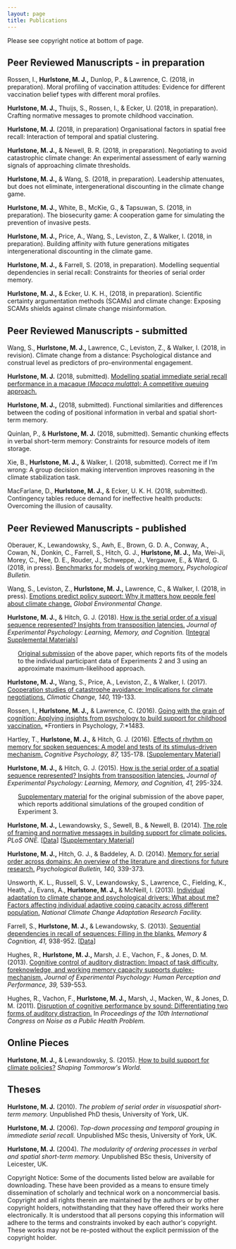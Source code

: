 ```yaml
---
layout: page
title: Publications
---
```


<p class="message">
Please see copyright notice at bottom of page.
</p>

## Peer Reviewed Manuscripts - in preparation

Rossen, I., **Hurlstone, M. J.,** Dunlop, P., & Lawrence, C. (2018, in preparation). Moral profiling of vaccination attitudes: Evidence for different vaccination belief types with different moral profiles.

**Hurlstone, M. J.,** Thuijs, S., Rossen, I., & Ecker, U. (2018, in preparation). Crafting normative messages to promote childhood vaccination.

**Hurlstone, M. J.** (2018, in preparation) Organisational factors in spatial free recall: Interaction of temporal and spatial clustering.

**Hurlstone, M. J.,** & Newell, B. R. (2018, in preparation). Negotiating to avoid catastrophic climate change: An experimental assessment of early warning signals of approaching climate thresholds.

**Hurlstone, M. J.,** & Wang, S. (2018, in preparation). Leadership attenuates, but does not eliminate, intergenerational discounting in the climate change game.

**Hurlstone, M. J.,** White, B., McKie, G., & Tapsuwan, S. (2018, in preparation). The biosecurity game: A cooperation game for simulating the prevention of invasive pests.

**Hurlstone, M. J.,** Price, A., Wang, S., Leviston, Z., & Walker, I. (2018, in preparation). Building affinity with future generations mitigates intergenerational discounting in the climate game.

**Hurlstone, M. J.,** & Farrell, S. (2018, in preparation). Modelling sequential dependencies in serial recall: Constraints for theories of serial order memory.

**Hurlstone, M. J.,** & Ecker, U. K. H., (2018, in preparation). Scientific certainty argumentation methods (SCAMs) and climate change: Exposing SCAMs shields against climate change misinformation.

## Peer Reviewed Manuscripts - submitted

Wang, S., **Hurlstone, M. J.,** Lawrence, C., Leviston, Z., & Walker, I. (2018, in revision). Climate change from a distance: Psychological distance and construal level as predictors of pro-environmental engagement.  

**Hurlstone, M. J.** (2018, submitted). <a href="https://www.researchgate.net/publication/318206616_Modelling_spatial_immediate_serial_recall_performance_in_a_macaque_Macaca_mulatta">Modelling spatial immediate serial recall performance in a macaque (*Macaca mulatta*): A competitive queuing approach.</a>

**Hurlstone, M. J.,**  (2018, submitted). Functional similarities and differences between the coding of positional information in verbal and spatial short-term memory.

Quinlan, P., & **Hurlstone, M. J.** (2018, submitted). Semantic chunking effects in verbal short-term memory: Constraints for resource models of item storage.

Xie, B., **Hurlstone, M. J.,** & Walker, I. (2018, submitted). Correct me if I’m wrong: A group decision making intervention improves reasoning in the climate stabilization task.

MacFarlane, D., **Hurlstone, M. J.,** & Ecker, U. K. H. (2018, submitted). Contingency tables reduce demand for ineffective health products: Overcoming the illusion of causality.

## Peer Reviewed Manuscripts - published

Oberauer, K., Lewandowsky, S., Awh, E., Brown, G. D. A., Conway, A., Cowan, N., Donkin, C., Farrell, S., Hitch, G. J., **Hurlstone, M. J.,** Ma, Wei-Ji, Morey, C., Nee, D. E., Rouder, J., Schweppe, J., Vergauwe, E., & Ward, G. (2018, in press). [Benchmarks for models of working memory.](/O.et.al.18.PB.pdf)  *Psychological Bulletin.*

Wang, S., Leviston, Z., **Hurlstone, M. J.,** Lawrence, C., & Walker, I. (2018, in press). [Emotions predict policy support: Why it matters how people feel about climate change.](/WLHLW18.GEC.pdf) *Global Environmental Change.*

**Hurlstone, M. J.,** & Hitch, G. J. (2018). <a href="/HH.17.Re-Sub.pdf">How is the serial order of a visual sequence represented? Insights from transposition latencies.</a> *Journal of Experimental Psychology: Learning, Memory, and Cognition.* [<a href="/HH.17.ISM.Re-Sub.pdf">Integral Supplemental Materials</a>]

<ul><a href="/HH.17.Orig.pdf">Original submission</a> of the above paper, which reports fits of the models to the individual participant data of Experiments 2 and 3 using an approximate maximum-likelihood approach.</ul>

**Hurlstone, M. J.,** Wang, S., Price, A., Leviston, Z., & Walker, I. (2017). <a href="https://www.researchgate.net/publication/309133097_Cooperation_Studies_of_Catastrophe_Avoidance_Implications_for_Climate_Negotiations">Cooperation studies of catastrophe avoidance: Implications for climate negotiations.</a> *Climatic Change, 140,* 119-133.

Rossen, I., **Hurlstone, M. J.,** & Lawrence, C. (2016). <a href="https://www.researchgate.net/publication/308152940_Going_with_the_Grain_of_Cognition_Applying_insights_from_psychology_to_build_support_for_childhood_vaccination">Going with the grain of cognition: Applying insights from psychology to build support for childhood vaccination.</a> *Frontiers in Psychology, 7:*1483.

Hartley, T., **Hurlstone, M. J.,** & Hitch, G. J. (2016). <a href="https://www.researchgate.net/publication/301887128_Effects_of_rhythm_on_memory_for_spoken_sequences_A_model_and_tests_of_its_stimulus-driven_mechanism">Effects of rhythm on memory for spoken sequences: A model and tests of its stimulus-driven mechanism.</a> *Cognitive Psychology, 87,* 135-178. [[Supplementary Material](/HHH.16.Cog.Psy.Supp.pdf)]

**Hurlstone, M. J.,** & Hitch, G. J. (2015). <a href="https://www.researchgate.net/publication/266855741_How_Is_the_Serial_Order_of_a_Spatial_Sequence_Represented_Insights_From_Transposition_Latencies">How is the serial order of a spatial sequence represented? Insights from transposition latencies.</a> *Journal of Experimental Psychology: Learning, Memory, and Cognition, 41,* 295-324.

<ul><a href="/HH.15.JEPLMC.Supp.pdf">Supplementary material</a> for the original submission of the above paper, which reports additional simulations of the  grouped condition of Experiment 3.</ul>

**Hurlstone, M. J.,** Lewandowsky, S., Sewell, B., & Newell, B. (2014). <a href="https://www.researchgate.net/publication/267156005_The_Effect_of_Framing_and_Normative_Messages_in_Building_Support_for_Climate_Policies">The role of framing and normative messages in building support for climate policies.</a> *PLoS ONE.* [[Data](/PLoS.ONE.14.Data.xlsx)] [[Supplementary Material](/HLNS.14.PLoS.ONE.Supp.pdf)]

**Hurlstone, M. J.,** Hitch, G. J., & Baddeley, A. D. (2014). <a href="https://www.researchgate.net/publication/257248252_Memory_for_Serial_Order_Across_Domains_An_Overview_of_the_Literature_and_Directions_for_Future_Research">Memory for serial order across domains: An overview of the literature and directions for future research.</a> *Psychological Bulletin, 140,* 339-373.

Unsworth, K. L., Russell, S. V., Lewandowsky, S., Lawrence, C., Fielding, K., Heath, J., Evans, A., **Hurlstone, M. J.,** & McNeill, I. (2013). <a href="https://www.researchgate.net/publication/258113211_Individual_adaptation_to_climate_change_and_psychological_drivers_What_about_me_Factors_affecting_individual_adaptive_coping_capacity_across_different_population">Individual adaptation to climate change and psychological drivers: What about me? Factors affecting individual adaptive coping capacity across different population.</a> *National Climate Change Adaptation Research Facility.*

Farrell, S., **Hurlstone, M. J.,** & Lewandowsky, S. (2013). <a href="https://www.researchgate.net/publication/236071922_Sequential_dependencies_in_recall_of_sequences_Filling_in_the_blanks">Sequential dependencies in recall of sequences: Filling in the blanks.</a> *Memory & Cognition, 41,* 938-952. [<a href="https://github.com/psy-farrell/farrell-lewan-hurlstone-13">Data</a>]

Hughes, R., **Hurlstone, M. J.,** Marsh, J. E., Vachon, F., & Jones, D. M. (2013). <a href="https://www.researchgate.net/publication/228065273_Cognitive_Control_of_Auditory_Distraction_Impact_of_Task_Difficulty_Foreknowledge_and_Working_Memory_Capacity_Supports_Duplex-Mechanism_Account">Cognitive control of auditory distraction: Impact of task difficulty, foreknowledge, and working memory capacity supports duplex-mechanism.</a> *Journal of Experimental Psychology: Human Perception and Performance, 39,* 539-553.

Hughes, R., Vachon, F., **Hurlstone, M. J.,** Marsh, J., Macken, W., & Jones, D. M. (2011). <a href="https://www.researchgate.net/publication/235701282_Disruption_of_cognitive_performance_by_sound_Differentiating_two_forms_of_auditory_distraction">Disruption of cognitive performance by sound: Differentiating two forms of auditory distraction.</a> In *Proceedings of the 10th International Congress on Noise as a Public Health Problem.*

## Online Pieces

**Hurlstone, M. J.,** & Lewandowsky, S. (2015). <a href="http://www.shapingtomorrowsworld.org/hurlstonePLOS.html">How to build support for climate policies?</a> *Shaping Tommorow's World.*

## Theses

**Hurlstone, M. J.** (2010). *The problem of serial order in visuospatial short-term memory.* Unpublished PhD thesis, University of York, UK.

**Hurlstone, M. J.** (2006). *Top-down processing and temporal grouping in immediate serial recall.* Unpublished MSc thesis, University of York, UK.

**Hurlstone, M. J.** (2004). *The modularity of ordering processes in verbal and spatial short-term memory.* Unpublished BSc thesis, University of Leicester, UK.

<p class="message">
Copyright Notice: Some of the documents listed below are available for downloading. These have been provided as a means to ensure timely dissemination of scholarly and technical work on a noncommercial basis. Copyright and all rights therein are maintained by the authors or by other copyright holders, notwithstanding that they have offered their works here electronically. It is understood that all persons copying this information will adhere to the terms and constraints invoked by each author's copyright. These works may not be re-posted without the explicit permission of the copyright holder.
</p>

